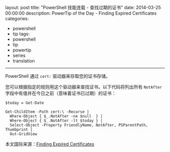 ﻿layout: post
title: "PowerShell 技能连载 - 查找过期的证书"
date: 2014-03-25 00:00:00
description: PowerTip of the Day - Finding Expired Certificates
categories:
- powershell
- tip
tags:
- powershell
- tip
- powertip
- series
- translation
---
PowerShell 通过 `cert:` 驱动器来存取您的证书存储。

您可以根据指定的规则用这个驱动器来查找证书。以下代码将列出所有 `NotAfter` 字段中有值并在今日之前（意味着证书已过期）的证书：

	$today = Get-Date
	
	Get-ChildItem -Path cert:\ -Recurse |
	  Where-Object { $_.NotAfter -ne $null  } |
	  Where-Object { $_.NotAfter -lt $today } |
	  Select-Object -Property FriendlyName, NotAfter, PSParentPath, Thumbprint |
	  Out-GridView

<!--more-->
本文国际来源：[Finding Expired Certificates](http://powershell.com/cs/blogs/tips/archive/2014/03/25/finding-expired-certificates.aspx)
